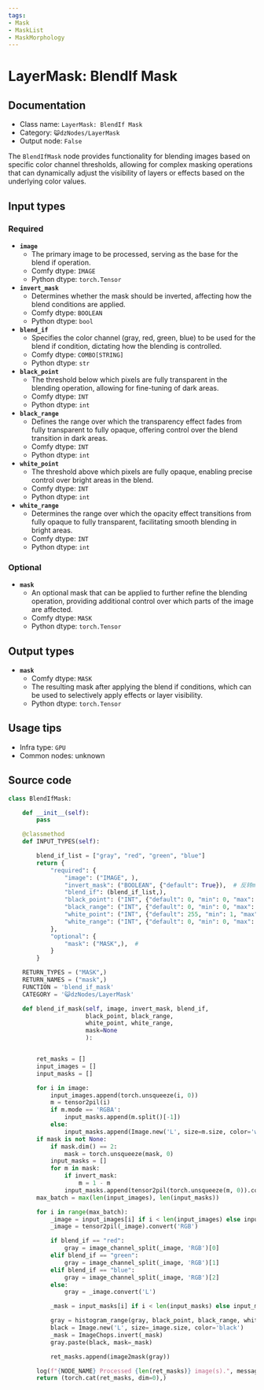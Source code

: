 ```yaml
---
tags:
- Mask
- MaskList
- MaskMorphology
---
```


# LayerMask: BlendIf Mask
## Documentation
- Class name: `LayerMask: BlendIf Mask`
- Category: `😺dzNodes/LayerMask`
- Output node: `False`

The `BlendIfMask` node provides functionality for blending images based on specific color channel thresholds, allowing for complex masking operations that can dynamically adjust the visibility of layers or effects based on the underlying color values.
## Input types
### Required
- **`image`**
    - The primary image to be processed, serving as the base for the blend if operation.
    - Comfy dtype: `IMAGE`
    - Python dtype: `torch.Tensor`
- **`invert_mask`**
    - Determines whether the mask should be inverted, affecting how the blend conditions are applied.
    - Comfy dtype: `BOOLEAN`
    - Python dtype: `bool`
- **`blend_if`**
    - Specifies the color channel (gray, red, green, blue) to be used for the blend if condition, dictating how the blending is controlled.
    - Comfy dtype: `COMBO[STRING]`
    - Python dtype: `str`
- **`black_point`**
    - The threshold below which pixels are fully transparent in the blending operation, allowing for fine-tuning of dark areas.
    - Comfy dtype: `INT`
    - Python dtype: `int`
- **`black_range`**
    - Defines the range over which the transparency effect fades from fully transparent to fully opaque, offering control over the blend transition in dark areas.
    - Comfy dtype: `INT`
    - Python dtype: `int`
- **`white_point`**
    - The threshold above which pixels are fully opaque, enabling precise control over bright areas in the blend.
    - Comfy dtype: `INT`
    - Python dtype: `int`
- **`white_range`**
    - Determines the range over which the opacity effect transitions from fully opaque to fully transparent, facilitating smooth blending in bright areas.
    - Comfy dtype: `INT`
    - Python dtype: `int`
### Optional
- **`mask`**
    - An optional mask that can be applied to further refine the blending operation, providing additional control over which parts of the image are affected.
    - Comfy dtype: `MASK`
    - Python dtype: `torch.Tensor`
## Output types
- **`mask`**
    - Comfy dtype: `MASK`
    - The resulting mask after applying the blend if conditions, which can be used to selectively apply effects or layer visibility.
    - Python dtype: `torch.Tensor`
## Usage tips
- Infra type: `GPU`
- Common nodes: unknown


## Source code
```python
class BlendIfMask:

    def __init__(self):
        pass

    @classmethod
    def INPUT_TYPES(self):

        blend_if_list = ["gray", "red", "green", "blue"]
        return {
            "required": {
                "image": ("IMAGE", ),
                "invert_mask": ("BOOLEAN", {"default": True}),  # 反转mask
                "blend_if": (blend_if_list,),
                "black_point": ("INT", {"default": 0, "min": 0, "max": 254, "step": 1, "display": "slider"}),
                "black_range": ("INT", {"default": 0, "min": 0, "max": 255, "step": 1}),
                "white_point": ("INT", {"default": 255, "min": 1, "max": 255, "step": 1, "display": "slider"}),
                "white_range": ("INT", {"default": 0, "min": 0, "max": 255, "step": 1}),
            },
            "optional": {
                "mask": ("MASK",),  #
            }
        }

    RETURN_TYPES = ("MASK",)
    RETURN_NAMES = ("mask",)
    FUNCTION = 'blend_if_mask'
    CATEGORY = '😺dzNodes/LayerMask'

    def blend_if_mask(self, image, invert_mask, blend_if,
                      black_point, black_range,
                      white_point, white_range,
                      mask=None
                      ):


        ret_masks = []
        input_images = []
        input_masks = []

        for i in image:
            input_images.append(torch.unsqueeze(i, 0))
            m = tensor2pil(i)
            if m.mode == 'RGBA':
                input_masks.append(m.split()[-1])
            else:
                input_masks.append(Image.new('L', size=m.size, color='white'))
        if mask is not None:
            if mask.dim() == 2:
                mask = torch.unsqueeze(mask, 0)
            input_masks = []
            for m in mask:
                if invert_mask:
                    m = 1 - m
                input_masks.append(tensor2pil(torch.unsqueeze(m, 0)).convert('L'))
        max_batch = max(len(input_images), len(input_masks))

        for i in range(max_batch):
            _image = input_images[i] if i < len(input_images) else input_images[-1]
            _image = tensor2pil(_image).convert('RGB')

            if blend_if == "red":
                gray = image_channel_split(_image, 'RGB')[0]
            elif blend_if == "green":
                gray = image_channel_split(_image, 'RGB')[1]
            elif blend_if == "blue":
                gray = image_channel_split(_image, 'RGB')[2]
            else:
                gray = _image.convert('L')

            _mask = input_masks[i] if i < len(input_masks) else input_masks[-1]

            gray = histogram_range(gray, black_point, black_range, white_point, white_range)
            black = Image.new('L', size=_image.size, color='black')
            _mask = ImageChops.invert(_mask)
            gray.paste(black, mask=_mask)

            ret_masks.append(image2mask(gray))

        log(f"{NODE_NAME} Processed {len(ret_masks)} image(s).", message_type='finish')
        return (torch.cat(ret_masks, dim=0),)

```
